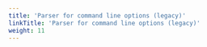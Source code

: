 ```yaml
---
title: 'Parser for command line options (legacy)'
linkTitle: 'Parser for command line options (legacy)'
weight: 11
---
```

